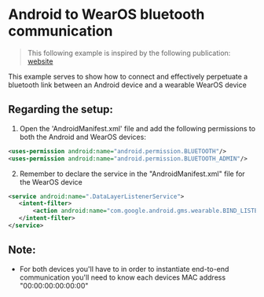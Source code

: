 # Android to WearOS bluetooth communication

> This following example is inspired by the following publication: [website](https://developer.android.com/training/wearables/data/data-layer#cloud)

This example serves to show how to connect and effectively perpetuate a bluetooth link between an Android device and a wearable WearOS device

## Regarding the setup:

1. Open the 'AndroidManifest.xml' file and add the following permissions to both the Android and WearOS devices:

```XML
<uses-permission android:name="android.permission.BLUETOOTH"/>
<uses-permission android:name="android.permission.BLUETOOTH_ADMIN"/>
```

2. Remember to declare the service in the "AndroidManifest.xml" file for the WearOS device

```XML
<service android:name=".DataLayerListenerService">
   <intent-filter>
       <action android:name="com.google.android.gms.wearable.BIND_LISTENER"/>
   </intent-filter>
</service>
```

## Note:

* For both devices you'll have to in order to instantiate end-to-end communication you'll need to know each devices MAC address "00:00:00:00:00:00"
